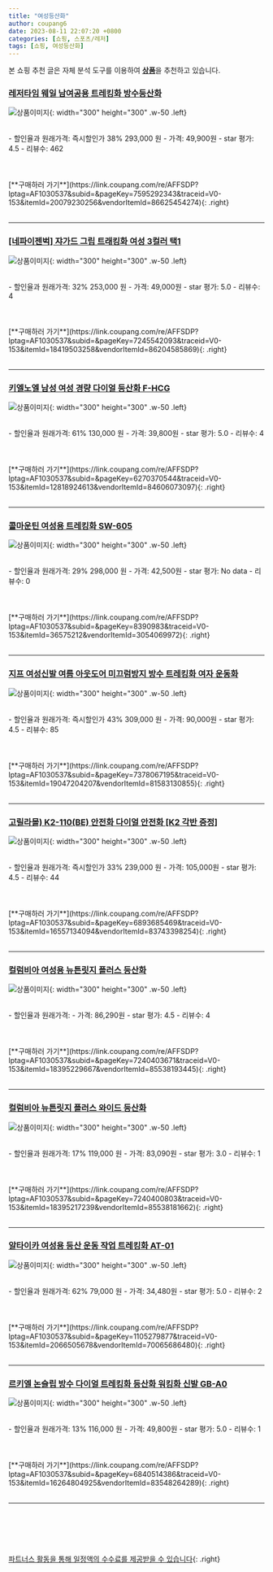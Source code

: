 ```yaml
---
title: "여성등산화"
author: coupang6
date: 2023-08-11 22:07:20 +0800
categories: [쇼핑, 스포츠/레저]
tags: [쇼핑, 여성등산화]
---
```


본 쇼핑 추천 글은 자체 분석 도구를 이용하여 [**상품**](https://link.coupang.com/a/bao1ui)을 추천하고 있습니다.

### [레저타임 웨일 남여공용 트레킹화 방수등산화](https://link.coupang.com/re/AFFSDP?lptag=AF1030537&subid=&pageKey=7595292343&traceid=V0-153&itemId=20079230256&vendorItemId=86625454274)

![상품이미지](https://thumbnail9.coupangcdn.com/thumbnails/remote/230x230ex/image/vendor_inventory/df6b/899ec15974b8dd9afe409624b51a2e67723fc6d41d98b063a0489876b480.jpg){: width="300" height="300" .w-50 .left}


<br>
- 할인율과 원래가격: 즉시할인가 38%  293,000   원
- 가격: 49,900원
- star 평가: 4.5
- 리뷰수: 462
<br>
<br>
<br>
<br>
[**구매하러 가기**](https://link.coupang.com/re/AFFSDP?lptag=AF1030537&subid=&pageKey=7595292343&traceid=V0-153&itemId=20079230256&vendorItemId=86625454274){: .right}
<br>
<br>

---

### [[네파이젠벅] 쟈가드 그립 트래킹화 여성 3컬러 택1](https://link.coupang.com/re/AFFSDP?lptag=AF1030537&subid=&pageKey=7245542093&traceid=V0-153&itemId=18419503258&vendorItemId=86204585869)

![상품이미지](https://thumbnail8.coupangcdn.com/thumbnails/remote/230x230ex/image/vendor_inventory/355c/435184938f309d1ab9ffa11cbfe8263d56560fc8a1943b7611de9a081265.jpg){: width="300" height="300" .w-50 .left}


<br>
- 할인율과 원래가격: 32%  253,000   원
- 가격: 49,000원
- star 평가: 5.0
- 리뷰수: 4
<br>
<br>
<br>
<br>
[**구매하러 가기**](https://link.coupang.com/re/AFFSDP?lptag=AF1030537&subid=&pageKey=7245542093&traceid=V0-153&itemId=18419503258&vendorItemId=86204585869){: .right}
<br>
<br>

---

### [키엘노엘 남성 여성 경량 다이얼 등산화 F-HCG](https://link.coupang.com/re/AFFSDP?lptag=AF1030537&subid=&pageKey=6270370544&traceid=V0-153&itemId=12818924613&vendorItemId=84606073097)

![상품이미지](https://thumbnail6.coupangcdn.com/thumbnails/remote/230x230ex/image/vendor_inventory/b307/00f471e9b9cfb0ae5456881ba91b74d1c41419fa651b918210d352297ccc.jpg){: width="300" height="300" .w-50 .left}


<br>
- 할인율과 원래가격: 61%  130,000   원
- 가격: 39,800원
- star 평가: 5.0
- 리뷰수: 4
<br>
<br>
<br>
<br>
[**구매하러 가기**](https://link.coupang.com/re/AFFSDP?lptag=AF1030537&subid=&pageKey=6270370544&traceid=V0-153&itemId=12818924613&vendorItemId=84606073097){: .right}
<br>
<br>

---

### [콜마운틴 여성용 트레킹화 SW-605](https://link.coupang.com/re/AFFSDP?lptag=AF1030537&subid=&pageKey=8390983&traceid=V0-153&itemId=36575212&vendorItemId=3054069972)

![상품이미지](https://thumbnail7.coupangcdn.com/thumbnails/remote/230x230ex/image/vendor_inventory/fa0d/eef58dc1a6df7f5f36f5a7788c4c6830ed670ac16a310570aa25dabc765c.jpg){: width="300" height="300" .w-50 .left}


<br>
- 할인율과 원래가격: 29%  298,000   원
- 가격: 42,500원
- star 평가: No data
- 리뷰수: 0
<br>
<br>
<br>
<br>
[**구매하러 가기**](https://link.coupang.com/re/AFFSDP?lptag=AF1030537&subid=&pageKey=8390983&traceid=V0-153&itemId=36575212&vendorItemId=3054069972){: .right}
<br>
<br>

---

### [지프 여성신발 여름 아웃도어 미끄럼방지 방수 트레킹화 여자 운동화](https://link.coupang.com/re/AFFSDP?lptag=AF1030537&subid=&pageKey=7378067195&traceid=V0-153&itemId=19047204207&vendorItemId=81583130855)

![상품이미지](https://thumbnail10.coupangcdn.com/thumbnails/remote/230x230ex/image/vendor_inventory/b57a/3bf55fac7a3bc7a7d98f3e6aa782c8178fcfc55d3a26e7e45961d7efc4e8.jpg){: width="300" height="300" .w-50 .left}


<br>
- 할인율과 원래가격: 즉시할인가 43%  309,000   원
- 가격: 90,000원
- star 평가: 4.5
- 리뷰수: 85
<br>
<br>
<br>
<br>
[**구매하러 가기**](https://link.coupang.com/re/AFFSDP?lptag=AF1030537&subid=&pageKey=7378067195&traceid=V0-153&itemId=19047204207&vendorItemId=81583130855){: .right}
<br>
<br>

---

### [고릴라몰) K2-110(BE) 안전화 다이얼 안전화 [K2 각반 증정]](https://link.coupang.com/re/AFFSDP?lptag=AF1030537&subid=&pageKey=6893685469&traceid=V0-153&itemId=16557134094&vendorItemId=83743398254)

![상품이미지](https://thumbnail10.coupangcdn.com/thumbnails/remote/230x230ex/image/vendor_inventory/d9d4/86d67b69a53c7f8cd053068f3d7654c8fe25e8bccab3cea830fbec7b620e.jpg){: width="300" height="300" .w-50 .left}


<br>
- 할인율과 원래가격: 즉시할인가 33%  239,000   원
- 가격: 105,000원
- star 평가: 4.5
- 리뷰수: 44
<br>
<br>
<br>
<br>
[**구매하러 가기**](https://link.coupang.com/re/AFFSDP?lptag=AF1030537&subid=&pageKey=6893685469&traceid=V0-153&itemId=16557134094&vendorItemId=83743398254){: .right}
<br>
<br>

---

### [컬럼비아 여성용 뉴튼릿지 플러스 등산화](https://link.coupang.com/re/AFFSDP?lptag=AF1030537&subid=&pageKey=7240403671&traceid=V0-153&itemId=18395229667&vendorItemId=85538193445)

![상품이미지](https://thumbnail6.coupangcdn.com/thumbnails/remote/230x230ex/image/rs_quotation_api/v8ryyy7o/934e7602e07d48dca2ee59cd089e9c8a.jpg){: width="300" height="300" .w-50 .left}


<br>
- 할인율과 원래가격: 
- 가격: 86,290원
- star 평가: 4.5
- 리뷰수: 4
<br>
<br>
<br>
<br>
[**구매하러 가기**](https://link.coupang.com/re/AFFSDP?lptag=AF1030537&subid=&pageKey=7240403671&traceid=V0-153&itemId=18395229667&vendorItemId=85538193445){: .right}
<br>
<br>

---

### [컬럼비아 뉴튼릿지 플러스 와이드 등산화](https://link.coupang.com/re/AFFSDP?lptag=AF1030537&subid=&pageKey=7240400803&traceid=V0-153&itemId=18395217239&vendorItemId=85538181662)

![상품이미지](https://thumbnail8.coupangcdn.com/thumbnails/remote/230x230ex/image/rs_quotation_api/0slrdkoa/a2311f72a41546998781985b7dbd6664.jpg){: width="300" height="300" .w-50 .left}


<br>
- 할인율과 원래가격: 17%  119,000   원
- 가격: 83,090원
- star 평가: 3.0
- 리뷰수: 1
<br>
<br>
<br>
<br>
[**구매하러 가기**](https://link.coupang.com/re/AFFSDP?lptag=AF1030537&subid=&pageKey=7240400803&traceid=V0-153&itemId=18395217239&vendorItemId=85538181662){: .right}
<br>
<br>

---

### [알타이카 여성용 등산 운동 작업 트레킹화 AT-01](https://link.coupang.com/re/AFFSDP?lptag=AF1030537&subid=&pageKey=1105279877&traceid=V0-153&itemId=2066505678&vendorItemId=70065686480)

![상품이미지](https://thumbnail8.coupangcdn.com/thumbnails/remote/230x230ex/image/retail/images/2019/12/20/16/4/66a94434-b7e8-48bf-8561-168d69423a4d.jpg){: width="300" height="300" .w-50 .left}


<br>
- 할인율과 원래가격: 62%  79,000   원
- 가격: 34,480원
- star 평가: 5.0
- 리뷰수: 2
<br>
<br>
<br>
<br>
[**구매하러 가기**](https://link.coupang.com/re/AFFSDP?lptag=AF1030537&subid=&pageKey=1105279877&traceid=V0-153&itemId=2066505678&vendorItemId=70065686480){: .right}
<br>
<br>

---

### [르키엘 논슬립 방수 다이얼 트레킹화 등산화 워킹화 신발 GB-A0](https://link.coupang.com/re/AFFSDP?lptag=AF1030537&subid=&pageKey=6840514386&traceid=V0-153&itemId=16264804925&vendorItemId=83548264289)

![상품이미지](https://thumbnail6.coupangcdn.com/thumbnails/remote/230x230ex/image/vendor_inventory/10b8/08972795e3a509c651b409dd6ef5e1ec88469dd3e80548681eb4164483b8.jpg){: width="300" height="300" .w-50 .left}


<br>
- 할인율과 원래가격: 13%  116,000   원
- 가격: 49,800원
- star 평가: 5.0
- 리뷰수: 1
<br>
<br>
<br>
<br>
[**구매하러 가기**](https://link.coupang.com/re/AFFSDP?lptag=AF1030537&subid=&pageKey=6840514386&traceid=V0-153&itemId=16264804925&vendorItemId=83548264289){: .right}
<br>
<br>

---
<br><br><br><br><br> [파트너스 활동을 통해 일정액의 수수료를 제공받을 수 있습니다](https://link.coupang.com/a/bao1ui){: .right}